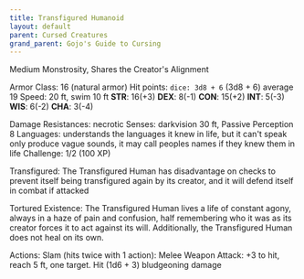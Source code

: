 ```yaml
---
title: Transfigured Humanoid
layout: default
parent: Cursed Creatures
grand_parent: Gojo's Guide to Cursing
---
```


Medium Monstrosity, Shares the Creator's Alignment

Armor Class: 16 (natural armor)
Hit points: `dice: 3d8 + 6` (3d8 + 6) average 19
Speed: 20 ft, swim 10 ft
**STR**: 16(+3) **DEX**: 8(-1) **CON**: 15(+2) **INT**: 5(-3) **WIS**: 6(-2) **CHA**: 3(-4)

Damage Resistances: necrotic
Senses: darkvision 30 ft, Passive Perception 8
Languages: understands the languages it knew in life, but it can't speak only produce vague sounds, it may call peoples names if they knew them in life
Challenge: 1/2 (100 XP)

Transfigured: The Transfigured Human has disadvantage on checks to prevent itself being transfigured again by its creator, and it will defend itself in combat if attacked

Tortured Existence: The Transfigured Human lives a life of constant agony, always in a haze of pain and confusion, half remembering who it was as its creator forces it to act against its will. Additionally, the Transfigured Human does not heal on its own.

Actions:
Slam (hits twice with 1 action): Melee Weapon Attack: +3 to hit, reach 5 ft, one target. Hit (1d6 + 3) bludgeoning damage